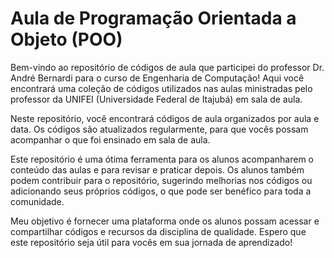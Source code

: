 # Aula de Programação Orientada a Objeto (POO)

Bem-vindo ao repositório de códigos de aula que participei do professor Dr. André Bernardi para o curso de Engenharia de Computação! Aqui você encontrará uma coleção de códigos utilizados nas aulas ministradas pelo professor da UNIFEI (Universidade Federal de Itajubá) em sala de aula.

Neste repositório, você encontrará códigos de aula organizados por aula e data. Os códigos são atualizados regularmente, para que vocês possam acompanhar o que foi ensinado em sala de aula.

Este repositório é uma ótima ferramenta para os alunos acompanharem o conteúdo das aulas e para revisar e praticar depois. Os alunos também podem contribuir para o repositório, sugerindo melhorias nos códigos ou adicionando seus próprios códigos, o que pode ser benéfico para toda a comunidade.

Meu objetivo é fornecer uma plataforma onde os alunos possam acessar e compartilhar códigos e recursos da disciplina de qualidade. Espero que este repositório seja útil para vocês em sua jornada de aprendizado!
